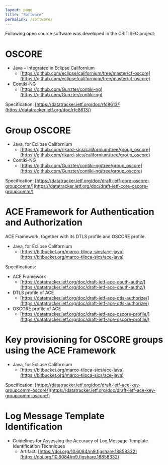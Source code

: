 ```yaml
---
layout: page
title: "Software"
permalink: /software/
---
```


Following open source software was developed in the CRITISEC project:

# OSCORE

* Java – Integrated in Eclipse Californium
  - [https://github.com/eclipse/californium/tree/master/cf-oscore](https://github.com/eclipse/californium/tree/master/cf-oscore)
* Contiki-NG
  - [https://github.com/Gunzter/contiki-ng](https://github.com/Gunzter/contiki-ng)

Specification: [https://datatracker.ietf.org/doc/rfc8613/](https://datatracker.ietf.org/doc/rfc8613/)

# Group OSCORE

* Java, for Eclipse Californium
  - [https://github.com/rikard-sics/californium/tree/group_oscore](https://github.com/rikard-sics/californium/tree/group_oscore)
* Contiki-NG
  - [https://github.com/Gunzter/contiki-ng/tree/group_oscore](https://github.com/Gunzter/contiki-ng/tree/group_oscore)
  
Specification: [https://datatracker.ietf.org/doc/draft-ietf-core-oscore-groupcomm/](https://datatracker.ietf.org/doc/draft-ietf-core-oscore-groupcomm/)
  
# ACE Framework for Authentication and Authorization

ACE Framework, together with its DTLS profile and OSCORE profile.

* Java, for Eclipse Californium
  - [https://bitbucket.org/marco-tiloca-sics/ace-java](https://bitbucket.org/marco-tiloca-sics/ace-java)

Specifications:

* ACE Framework
  - [https://datatracker.ietf.org/doc/draft-ietf-ace-oauth-authz/](https://datatracker.ietf.org/doc/draft-ietf-ace-oauth-authz/)
* DTLS profile of ACE
  - [https://datatracker.ietf.org/doc/draft-ietf-ace-dtls-authorize/](https://datatracker.ietf.org/doc/draft-ietf-ace-dtls-authorize/)
* OSCORE profile of ACE
  - [https://datatracker.ietf.org/doc/draft-ietf-ace-oscore-profile/](https://datatracker.ietf.org/doc/draft-ietf-ace-oscore-profile/)

# Key provisioning for OSCORE groups using the ACE Framework

* Java, for Eclipse Californium
  - [https://bitbucket.org/marco-tiloca-sics/ace-java](https://bitbucket.org/marco-tiloca-sics/ace-java)
  
Specification: [https://datatracker.ietf.org/doc/draft-ietf-ace-key-groupcomm-oscore/](https://datatracker.ietf.org/doc/draft-ietf-ace-key-groupcomm-oscore/)

# Log Message Template Identification

* Guidelines for Assessing the Accuracy of Log Message Template Identification Techniques
  - Artifact: [https://doi.org/10.6084/m9.figshare.18858332](https://doi.org/10.6084/m9.figshare.18858332)
